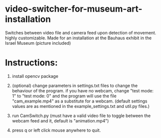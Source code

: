 # video-switcher-for-museum-art-installation
Switches between video file and camera feed upon detection of movement. 
highly customizable.
Made for an installation at the Bauhaus exhibit in the Israel Museum (picture included)

# Instructions:
1) install opencv package

2) (optional) change parameters in settings.txt files to change the behaviour of the program.
if you have no webcam, change "test mode: 1" to "test mode: 0" and the program will use the file "cam_example.mp4" as a substitute for a webcam.
(default settings values are as mentioned in the example_settings.txt and util.py files.)

3) run CamSwitch.py (must have a valid video file to toggle between the webcam feed and it, default is "animation.mp4")

4) press q or left click mouse anywhere to quit.

